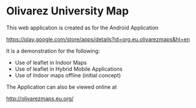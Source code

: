 # Olivarez University Map


This web application is created as for the Android Application 

https://play.google.com/store/apps/details?id=org.eu.olivarezmaps&hl=en

It is a demonstration for the following: 

* Use of leaflet in Indoor Maps
* Use of leaflet in Hybrid Mobile Applications
* Use of Indoor maps offline (initial concept)

The Application can also be viewed online at 

http://olivarezmaps.eu.org/
